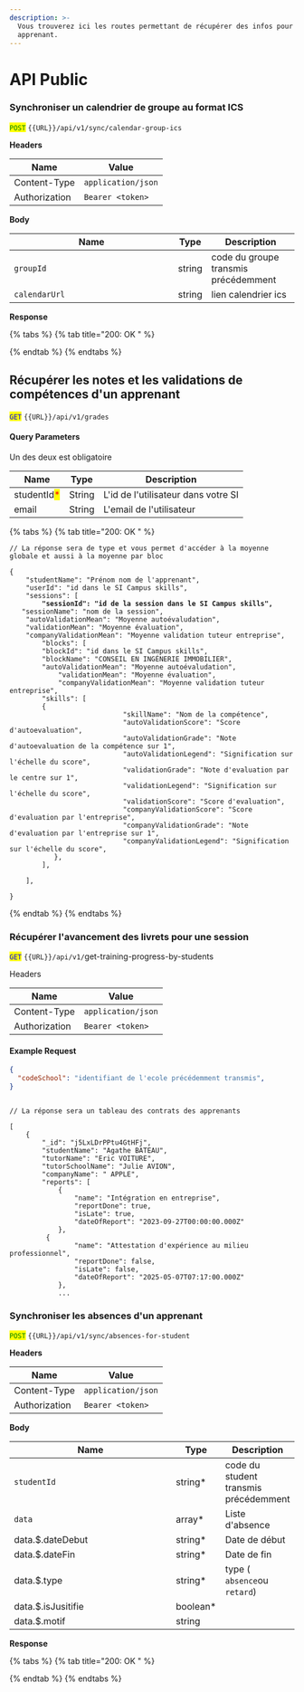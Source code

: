 ```yaml
---
description: >-
  Vous trouverez ici les routes permettant de récupérer des infos pour un
  apprenant.
---
```


# API Public

### &#x20;Synchroniser un calendrier de groupe au format ICS

<mark style="color:green;">`POST`</mark> `{{URL}}/api/v1/sync/calendar-group-ics`

**Headers**

| Name          | Value              |
| ------------- | ------------------ |
| Content-Type  | `application/json` |
| Authorization | `Bearer <token>`   |

**Body**

<table><thead><tr><th width="274">Name</th><th>Type</th><th>Description</th></tr></thead><tbody><tr><td><code>groupId</code></td><td>string</td><td>code du groupe transmis précédemment</td></tr><tr><td><code>calendarUrl</code></td><td>string</td><td>lien calendrier ics</td></tr></tbody></table>

**Response**

{% tabs %}
{% tab title="200: OK " %}

{% endtab %}
{% endtabs %}

## Récupérer les notes et les validations de compétences d'un apprenant

<mark style="color:blue;">`GET`</mark> `{{URL}}/api/v1/grades`



#### Query Parameters

Un des deux est obligatoire

| Name                                        | Type   | Description                         |
| ------------------------------------------- | ------ | ----------------------------------- |
| studentId<mark style="color:red;">\*</mark> | String | L'id de l'utilisateur dans votre SI |
| email                                       | String | L'email de l'utilisateur            |

{% tabs %}
{% tab title="200: OK " %}
<pre class="language-json"><code class="lang-json">// La réponse sera de type et vous permet d'accéder à la moyenne globale et aussi à la moyenne par bloc

{
    "studentName": "Prénom nom de l'apprenant",
    "userId": "id dans le SI Campus skills",
    "sessions": [
<strong>        "sessionId": "id de la session dans le SI Campus skills",
</strong>	"sessionName": "nom de la session",
	"autoValidationMean": "Moyenne autoévaludation",
	"validationMean": "Moyenne évaluation",
	"companyValidationMean": "Moyenne validation tuteur entreprise",
        "blocks": [
		"blockId": "id dans le SI Campus skills",
		"blockName": "CONSEIL EN INGÉNERIE IMMOBILIER",
		"autoValidationMean": "Moyenne autoévaludation",
	        "validationMean": "Moyenne évaluation",
	        "companyValidationMean": "Moyenne validation tuteur entreprise",
		"skills": [
		{
							"skillName": "Nom de la compétence",
							"autoValidationScore": "Score d'autoevaluation",
							"autoValidationGrade": "Note d'autoevaluation de la compétence sur 1",
							"autoValidationLegend": "Signification sur l'échelle du score",
							"validationGrade": "Note d'evaluation par le centre sur 1",
							"validationLegend": "Signification sur l'échelle du score",
							"validationScore": "Score d'evaluation",
							"companyValidationScore": "Score d'evaluation par l'entreprise",
							"companyValidationGrade": "Note d'evaluation par l'entreprise sur 1",
							"companyValidationLegend": "Signification sur l'échelle du score",
	       },
        ],
        
    ],

}
</code></pre>
{% endtab %}
{% endtabs %}

### Récupérer l'avancement des livrets pour une session

<mark style="color:blue;">`GET`</mark> `{{URL}}/api/v1/`get-training-progress-by-students

Headers

| Name          | Value              |
| ------------- | ------------------ |
| Content-Type  | `application/json` |
| Authorization | `Bearer <token>`   |

#### Example Request

```json
{
  "codeSchool": "identifiant de l'ecole précédemment transmis",
}
```

```

// La réponse sera un tableau des contrats des apprenants

[
    {
        "_id": "j5LxLDrPPtu4GtHFj",
        "studentName": "Agathe BATEAU",
        "tutorName": "Eric VOITURE",
        "tutorSchoolName": "Julie AVION",
        "companyName": " APPLE",
        "reports": [
            {
                "name": "Intégration en entreprise",
                "reportDone": true,
                "isLate": true,
                "dateOfReport": "2023-09-27T00:00:00.000Z"
            },
         {
                "name": "Attestation d'expérience au milieu professionnel",
                "reportDone": false,
                "isLate": false,
                "dateOfReport": "2025-05-07T07:17:00.000Z"
            },
            ...
```



### Synchroniser les absences d'un apprenant

<mark style="color:green;">`POST`</mark> `{{URL}}/api/v1/sync/absences-for-student`

**Headers**

| Name          | Value              |
| ------------- | ------------------ |
| Content-Type  | `application/json` |
| Authorization | `Bearer <token>`   |

**Body**

<table><thead><tr><th width="274">Name</th><th>Type</th><th>Description</th></tr></thead><tbody><tr><td><code>studentId</code></td><td>string*</td><td>code du student transmis précédemment</td></tr><tr><td><code>data</code></td><td>array*</td><td>Liste d'absence</td></tr><tr><td>data.$.dateDebut</td><td>string*</td><td>Date de début</td></tr><tr><td>data.$.dateFin</td><td>string*</td><td>Date de fin</td></tr><tr><td>data.$.type</td><td>string*</td><td>type ( <code>absence</code>ou <code>retard</code>)</td></tr><tr><td>data.$.isJusitifie</td><td>boolean*</td><td></td></tr><tr><td>data.$.motif</td><td>string</td><td></td></tr></tbody></table>

**Response**

{% tabs %}
{% tab title="200: OK " %}

{% endtab %}
{% endtabs %}

